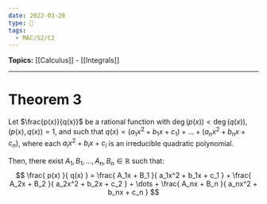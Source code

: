 ```yaml
---
date: 2022-03-28
type: 🧠
tags:
  - MAC/S2/C2
---
```


**Topics:** [[Calculus]] - [[Integrals]]

---

# Theorem 3

Let $\frac{p(x)}{q(x)}$ be a rational function with $\deg(p(x)) < \deg(q(x))$, $(p(x), q(x)) = 1$, and such that $q(x) = (a_1x^2 + b_1x + c_1) + \dots + (a_nx^2 + b_n x + c_n)$, where each $a_i x^2 + b_i x + c_i$ is an irreducible quadratic polynomial.

Then, there exist $A_1, B_1, \dots, A_n, B_n \in \mathbb{R}$ such that:
$$
\frac{ p(x) }{ q(x) } = \frac{ A_1x + B_1 }{ a_1x^2 + b_1x + c_1 } + \frac{ A_2x + B_2 }{ a_2x^2 + b_2x + c_2 } + \dots + \frac{ A_nx + B_n }{ a_nx^2 + b_nx + c_n }
$$
